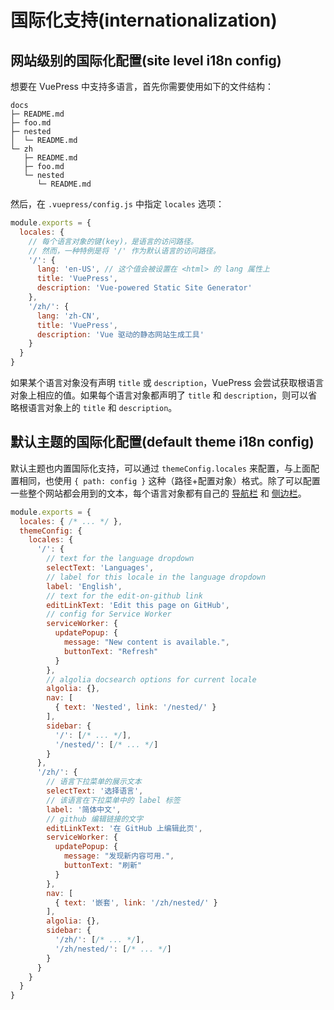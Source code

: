 # 国际化支持(internationalization)

## 网站级别的国际化配置(site level i18n config)

想要在 VuePress 中支持多语言，首先你需要使用如下的文件结构：

```
docs
├─ README.md
├─ foo.md
├─ nested
│  └─ README.md
└─ zh
   ├─ README.md
   ├─ foo.md
   └─ nested
      └─ README.md
```

然后，在 `.vuepress/config.js` 中指定 `locales` 选项：

``` js
module.exports = {
  locales: {
    // 每个语言对象的键(key)，是语言的访问路径。
    // 然而，一种特例是将 '/' 作为默认语言的访问路径。
    '/': {
      lang: 'en-US', // 这个值会被设置在 <html> 的 lang 属性上
      title: 'VuePress',
      description: 'Vue-powered Static Site Generator'
    },
    '/zh/': {
      lang: 'zh-CN',
      title: 'VuePress',
      description: 'Vue 驱动的静态网站生成工具'
    }
  }
}
```

如果某个语言对象没有声明 `title` 或 `description`，VuePress 会尝试获取根语言对象上相应的值。如果每个语言对象都声明了 `title` 和 `description`，则可以省略根语言对象上的 `title` 和 `description`。

## 默认主题的国际化配置(default theme i18n config)

默认主题也内置国际化支持，可以通过 `themeConfig.locales` 来配置，与上面配置相同，也使用 `{ path: config }` 这种（路径+配置对象）格式。除了可以配置一些整个网站都会用到的文本，每个语言对象都有自己的 [导航栏](../default-theme-config/README.md#导航栏-navbar) 和 [侧边栏](../default-theme-config/README.md#侧边栏-sidebar)。

``` js
module.exports = {
  locales: { /* ... */ },
  themeConfig: {
    locales: {
      '/': {
        // text for the language dropdown
        selectText: 'Languages',
        // label for this locale in the language dropdown
        label: 'English',
        // text for the edit-on-github link
        editLinkText: 'Edit this page on GitHub',
        // config for Service Worker 
        serviceWorker: {
          updatePopup: {
            message: "New content is available.",
            buttonText: "Refresh"
          }
        },
        // algolia docsearch options for current locale
        algolia: {},
        nav: [
          { text: 'Nested', link: '/nested/' }
        ],
        sidebar: {
          '/': [/* ... */],
          '/nested/': [/* ... */]
        }
      },
      '/zh/': {
        // 语言下拉菜单的展示文本
        selectText: '选择语言',
        // 该语言在下拉菜单中的 label 标签
        label: '简体中文',
        // github 编辑链接的文字
        editLinkText: '在 GitHub 上编辑此页',
        serviceWorker: {
          updatePopup: {
            message: "发现新内容可用.",
            buttonText: "刷新"
          }
        },
        nav: [
          { text: '嵌套', link: '/zh/nested/' }
        ],
        algolia: {},
        sidebar: {
          '/zh/': [/* ... */],
          '/zh/nested/': [/* ... */]
        }
      }
    }
  }
}
```
